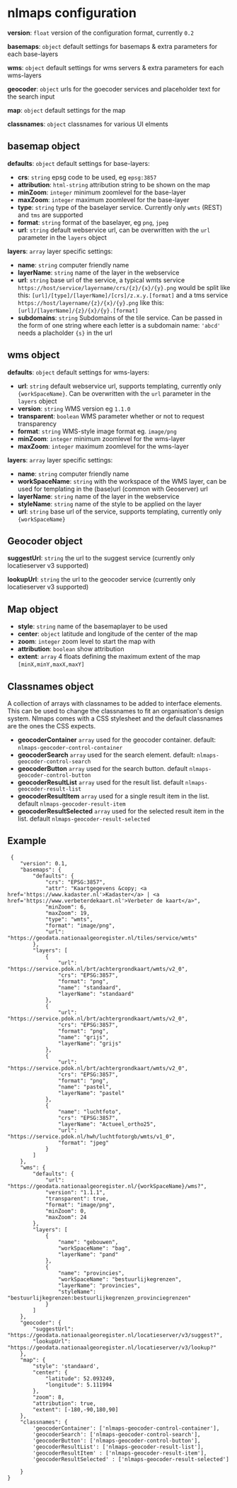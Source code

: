 # nlmaps configuration

**version**:  `float` version of the configuration format, currently `0.2`

**basemaps**: `object` default settings for basemaps & extra parameters for each base-layers

**wms**: `object` default settings for wms servers & extra parameters for each wms-layers

**geocoder**: `object` urls for the goecoder services and placeholder text for the search input

**map**: `object` default settings for the map

**classnames**: `object` classnames for various UI elments

## basemap object
**defaults**: `object` default settings for base-layers:
* **crs**: `string` epsg code to be used, eg `epsg:3857`
* **attribution**: `html-string` attribution string to be shown on the map
* **minZoom**: `integer` minimum zoomlevel for the base-layer
* **maxZoom**: `integer` maximum zoomlevel for the base-layer
* **type**: `string` type of the baselayer service. Currently only `wmts` (REST) and `tms` are supported
* **format**: `string` format of the baselayer, eg `png`, `jpeg`
* **url**: `string` default webservice url, can be overwritten with the `url` parameter in the `layers` object

**layers**: `array` layer specific settings:
* **name**: `string` computer friendly name
* **layerName**: `string` name of the layer in the webservice
* **url**: `string` base url of the service, a typical wmts service `https://host/service/layername/crs/{z}/{x}/{y}.png` would be split like this: `[url]/[type]/[layerName]/[crs]/z.x.y.[format]` and a tms service `https://host/layername/{z}/{x}/{y}.png` like this: `[url]/[layerName]/{z}/{x}/{y}.[format]`
* **subdomains**: `string` Subdomains of the tile service. Can be passed in the form of one string where each letter is a subdomain name: `'abcd'` needs a placholder `{s}` in the url

## wms object
**defaults**: `object` default settings for wms-layers:
* **url**: `string` default webservice url, supports templating, currently only `{workSpaceName}`. Can be overwritten with the `url` parameter in the `layers` object
* **version**: `string` WMS version eg `1.1.0`
* **transparent**: `boolean` WMS parameter whether or not to request transparency
* **format**: `string` WMS-style image format eg. `image/png`
* **minZoom**: `integer` minimum zoomlevel for the wms-layer
* **maxZoom**: `integer` maximum zoomlevel for the wms-layer

**layers**: `array` layer specific settings:
* **name**: `string` computer friendly name
* **workSpaceName**: `string` with the workspace of the WMS layer, can be used for templating in the (base)url (common with Geoserver)
url
* **layerName**: `string` name of the layer in the webservice
* **styleName**: `string` name of the style to be applied on the layer
* **url**: `string` base url of the service, supports templating, currently only `{workSpaceName}`

## Geocoder object
**suggestUrl**: `string` the url to the suggest service (currently only locatieserver v3 supported)

**lookupUrl**: `string` the url to the geocoder service (currently only locatieserver v3 supported)


## Map object
* **style**: `string` name of the basemaplayer to be used
* **center**: `object` latitude and longitude of the center of the map
* **zoom**: `integer` zoom level to start the map with
* **attribution**: `boolean` show attribution
* **extent**: `array` 4 floats defining the maximum extent of the map `[minX,minY,maxX,maxY]`


## Classnames object
A collection of arrays with classnames to be added to interface elements. This can be used to change the classnames to fit an organisation's design system. Nlmaps comes with a CSS stylesheet and the default classnames are the ones the CSS expects.
* **geocoderContainer** `array` used for the geocoder container. default: `nlmaps-geocoder-control-container`
* **geocoderSearch** `array` used for the search element. default: `nlmaps-geocoder-control-search`
* **geocoderButton** `array` used for the search button. default `nlmaps-geocoder-control-button`
* **geocoderResultList** `array` used for the result list. default `nlmaps-geocoder-result-list`
* **geocoderResultItem** `array` used for a single result item in the list. default `nlmaps-geocoder-result-item`
* **geocoderResultSelected** `array` used for the selected result item in the list. default `nlmaps-geocoder-result-selected`

## Example
```
 {
    "version": 0.1,
    "basemaps": {
        "defaults": {
            "crs": "EPSG:3857",
            "attr": "Kaartgegevens &copy; <a href='https://www.kadaster.nl'>Kadaster</a> | <a href='https://www.verbeterdekaart.nl'>Verbeter de kaart</a>",
            "minZoom": 6,
            "maxZoom": 19,
            "type": "wmts",
            "format": "image/png",
            "url": "https://geodata.nationaalgeoregister.nl/tiles/service/wmts"
        },
        "layers": [
            {
                "url": "https://service.pdok.nl/brt/achtergrondkaart/wmts/v2_0",
                "crs": "EPSG:3857",
                "format": "png",
                "name": "standaard",
                "layerName": "standaard"
            },
            {
                "url": "https://service.pdok.nl/brt/achtergrondkaart/wmts/v2_0",
                "crs": "EPSG:3857",
                "format": "png",
                "name": "grijs",
                "layerName": "grijs"
            },
            {
                "url": "https://service.pdok.nl/brt/achtergrondkaart/wmts/v2_0",
                "crs": "EPSG:3857",
                "format": "png",
                "name": "pastel",
                "layerName": "pastel"
            },
            {
                "name": "luchtfoto",
                "crs": "EPSG:3857",
                "layerName": "Actueel_ortho25",
                "url": "https://service.pdok.nl/hwh/luchtfotorgb/wmts/v1_0",
                "format": "jpeg"
            }
        ]
    },
    "wms": {
        "defaults": {
            "url": "https://geodata.nationaalgeoregister.nl/{workSpaceName}/wms?",
            "version": "1.1.1",
            "transparent": true,
            "format": "image/png",
            "minZoom": 0,
            "maxZoom": 24
        },
        "layers": [
            {
                "name": "gebouwen",
                "workSpaceName": "bag",
                "layerName": "pand"
            },
            {
                "name": "provincies",
                "workSpaceName": "bestuurlijkegrenzen",
                "layerName": "provincies",
                "styleName": "bestuurlijkegrenzen:bestuurlijkegrenzen_provinciegrenzen"
            }
        ]
    },
    "geocoder": {
        "suggestUrl": "https://geodata.nationaalgeoregister.nl/locatieserver/v3/suggest?",
        "lookupUrl": "https://geodata.nationaalgeoregister.nl/locatieserver/v3/lookup?"
    },
    "map": {
        "style": 'standaard',
        "center": {
            "latitude": 52.093249,
            "longitude": 5.111994
        },
        "zoom": 8,
        "attribution": true,
        "extent": [-180,-90,180,90]
    },
    "classnames": {
        'geocoderContainer': ['nlmaps-geocoder-control-container'],
        'geocoderSearch': ['nlmaps-geocoder-control-search'],
        'geocoderButton': ['nlmaps-geocoder-control-button'],
        'geocoderResultList': ['nlmaps-geocoder-result-list'],
        'geocoderResultItem' : ['nlmaps-geocoder-result-item'],
        'geocoderResultSelected' : ['nlmaps-geocoder-result-selected']
        
    }
}
```

